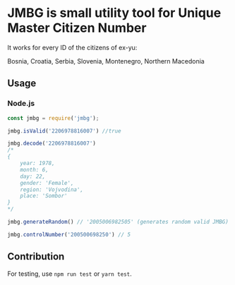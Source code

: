 # JMBG is small utility tool for Unique Master Citizen Number

It works for every ID of the citizens of ex-yu:

Bosnia, Croatia, Serbia, Slovenia, Montenegro, Northern Macedonia

## Usage

### Node.js

```js
const jmbg = require('jmbg');

jmbg.isValid('2206978816007') //true

jmbg.decode('2206978816007') 
/*
{ 
    year: 1978,
    month: 6,
    day: 22,
    gender: 'Female',
    region: 'Vojvodina',
    place: 'Sombor'
}
*/

jmbg.generateRandom() // '2005006982505' (generates random valid JMBG)

jmbg.controlNumber('200500698250') // 5
```

## Contribution

For testing, use `npm run test` or `yarn test`.